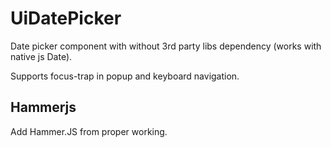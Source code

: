 # UiDatePicker

Date picker component with without 3rd party libs dependency (works with native js Date).

Supports focus-trap in popup and keyboard navigation.


## Hammerjs

Add Hammer.JS from proper working.

